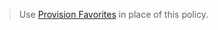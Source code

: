 <!-- ## Configure Favorites -->
>Use [Provision Favorites](../available-policies.md#provision-favorites) in place of this policy.
